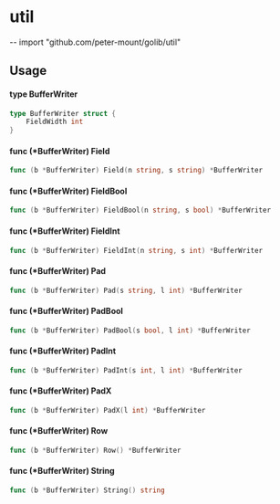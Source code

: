 # util
--
    import "github.com/peter-mount/golib/util"


## Usage

#### type BufferWriter

```go
type BufferWriter struct {
	FieldWidth int
}
```


#### func (*BufferWriter) Field

```go
func (b *BufferWriter) Field(n string, s string) *BufferWriter
```

#### func (*BufferWriter) FieldBool

```go
func (b *BufferWriter) FieldBool(n string, s bool) *BufferWriter
```

#### func (*BufferWriter) FieldInt

```go
func (b *BufferWriter) FieldInt(n string, s int) *BufferWriter
```

#### func (*BufferWriter) Pad

```go
func (b *BufferWriter) Pad(s string, l int) *BufferWriter
```

#### func (*BufferWriter) PadBool

```go
func (b *BufferWriter) PadBool(s bool, l int) *BufferWriter
```

#### func (*BufferWriter) PadInt

```go
func (b *BufferWriter) PadInt(s int, l int) *BufferWriter
```

#### func (*BufferWriter) PadX

```go
func (b *BufferWriter) PadX(l int) *BufferWriter
```

#### func (*BufferWriter) Row

```go
func (b *BufferWriter) Row() *BufferWriter
```

#### func (*BufferWriter) String

```go
func (b *BufferWriter) String() string
```
